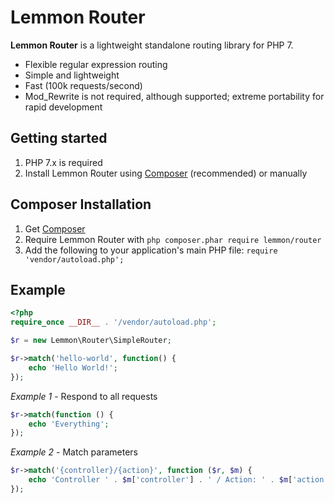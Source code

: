 # Lemmon Router

**Lemmon Router** is a lightweight standalone routing library for PHP 7.

* Flexible regular expression routing
* Simple and lightweight
* Fast (100k requests/second)
* Mod_Rewrite is not required, although supported; extreme portability for rapid development

## Getting started

1. PHP 7.x is required
2. Install Lemmon Router using [Composer](#composer-installation) (recommended) or manually

## Composer Installation

1. Get [Composer](http://getcomposer.org/)
2. Require Lemmon Router with `php composer.phar require lemmon/router`
3. Add the following to your application's main PHP file: `require 'vendor/autoload.php';`

## Example

```php
<?php
require_once __DIR__ . '/vendor/autoload.php';

$r = new Lemmon\Router\SimpleRouter;

$r->match('hello-world', function() {
    echo 'Hello World!';
});
```

*Example 1* - Respond to all requests

```php
$r->match(function () {
    echo 'Everything';
});
```

*Example 2* - Match parameters

```php
$r->match('{controller}/{action}', function ($r, $m) {
    echo 'Controller ' . $m['controller'] . ' / Action: ' . $m['action'];
});
```
